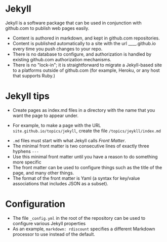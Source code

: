 ---
---

# Jekyll

Jekyll is a software package that can be used in conjunction with github.com to publish web pages easily.   

* Content is authored in markdown, and kept in github.com repositories.
* Content is published automatically to a site with the url ____.github.io every time you push changes to your repo.
* There is no database to configure, and authorization is handled by existing github.com authorization mechanisms.
* There is no "lock-in"; it is straightforward to migrate a Jekyll-based site to a platforms outside of github.com (for example, Heroku, or any host that supports Ruby.)

# Jekyll tips

* Create pages as index.md files in a directory with the name that you want the page to appear under.
 - For example, to make a page with the URL `site.github.io/topics/jekyll`, create the file `/topics/jeykll/index.md`
* `.md` files must start with what Jekyll calls *Front Matter*.  
 * The minimal front matter is two consecutive lines of exactly three hyphens `---`
 * Use this minimal front matter until you have a reason to do something more specific
 * The front matter can be used to configure things such as the title of the page, and many other things.
 * The format of the front matter is Yaml (a syntax for key/value associations that includes JSON as a subset).

# Configuration

* The file `_config.yml` in the root of the repository can be used to configure various Jekyll properties
 * As an example, `markdown: rdiscount` specifies a different Markdown processor to use instead of the default.
